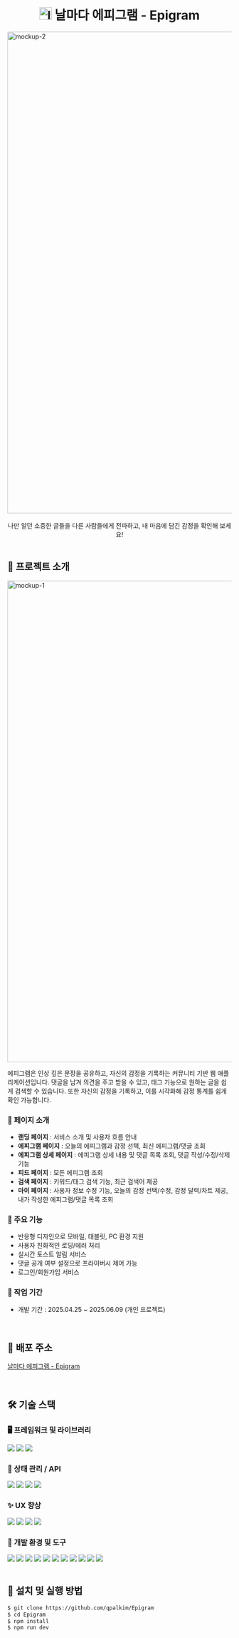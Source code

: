 # <div align="center"><img width="28" alt="logo" src="https://github.com/user-attachments/assets/e08d5fd3-633e-492f-8772-80964e4d2166" /> 날마다 에피그램 - Epigram </div>

<img width="1080" alt="mockup-2" src="https://github.com/user-attachments/assets/181c0544-4c5e-4f59-8c85-187e79c9e84e" />

<div align="center">
  <br/>
나만 알던 소중한 글들을 다른 사람들에게 전파하고, 내 마음에 담긴 감정을 확인해 보세요!
</div>

<br/>

## 📌 프로젝트 소개

<img width="1080" alt="mockup-1" src="https://github.com/user-attachments/assets/152d98ff-9cdc-450f-9a39-54e5071a8753" />

에피그램은 인상 깊은 문장을 공유하고, 자신의 감정을 기록하는 커뮤니티 기반 웹 애플리케이션입니다. 댓글을 남겨 의견을 주고 받을 수 있고, 태그 기능으로 원하는 글을 쉽게 검색할 수 있습니다. 또한 자신의 감정을 기록하고, 이를 시각화해 감정 통계를 쉽게 확인 가능합니다.

### 📄 페이지 소개

- **랜딩 페이지** : 서비스 소개 및 사용자 흐름 안내
- **에피그램 페이지** : 오늘의 에피그램과 감정 선택, 최신 에피그램/댓글 조회
- **에피그램 상세 페이지** : 에피그램 상세 내용 및 댓글 목록 조회, 댓글 작성/수정/삭제 기능
- **피드 페이지** : 모든 에피그램 조회
- **검색 페이지** : 키워드/태그 검색 기능, 최근 검색어 제공
- **마이 페이지** : 사용자 정보 수정 기능, 오늘의 감정 선택/수정, 감정 달력/차트 제공, 내가 작성한 에피그램/댓글 목록 조회

### 🔑 주요 기능

- 반응형 디자인으로 모바일, 태블릿, PC 환경 지원
- 사용자 친화적인 로딩/에러 처리
- 실시간 토스트 알림 서비스
- 댓글 공개 여부 설정으로 프라이버시 제어 가능
- 로그인/회원가입 서비스

### 📅 작업 기간

- 개발 기간 : 2025.04.25 ~ 2025.06.09 (개인 프로젝트)

<br/>

## 🚀 배포 주소

[날마다 에피그램 - Epigram](https://epigram-sand.vercel.app/)

<br/>

## 🛠️ 기술 스택

### 🖥️ 프레임워크 및 라이브러리

<div>
  <img src="https://img.shields.io/badge/Next.js-000000?style=flat-square&logo=nextdotjs&logoColor=white"/>
  <img src="https://img.shields.io/badge/TypeScript-3178C6?style=flat-square&logo=typescript&logoColor=white"/>
  <img src="https://img.shields.io/badge/Tailwind CSS-06B6D4?style=flat-square&logo=tailwindcss&logoColor=white"/>
</div>

### 🔄 상태 관리 / API

<div>
  <img src="https://img.shields.io/badge/TanStack%20Query-FF4154?style=flat-square&logo=reactquery&logoColor=white"/>
  <img src="https://img.shields.io/badge/React Hook Form-EC5990?style=flat-square&logo=reacthookform&logoColor=white"/>
  <img src="https://img.shields.io/badge/Zod-8A2BE2?style=flat-square&logo=zod&logoColor=white"/>
  <img src="https://img.shields.io/badge/Axios-5A29E4?style=flat-square&logo=axios&logoColor=white"/>
</div>

### ✨ UX 향상

<div>
  <img src="https://img.shields.io/badge/React%20Calendar-F48225?style=flat-square&logo=react&logoColor=white"/>
  <img src="https://img.shields.io/badge/framer--motion-000000?style=flat-square&logo=framer&logoColor=white"/>
  <img src="https://img.shields.io/badge/React--Toastify-FF9800?style=flat-square&logo=react&logoColor=white"/>
  <img src="https://img.shields.io/badge/Recharts-FF4444?style=flat-square&logo=recharts&logoColor=white"/>
</div>

### 📏 개발 환경 및 도구

<div>
  <img src="https://img.shields.io/badge/Vercel-000000?style=flat-square&logo=vercel&logoColor=white"/>
  <img src="https://img.shields.io/badge/Storybook-FF4785?style=flat-square&logo=storybook&logoColor=white"/>
  <img src="https://img.shields.io/badge/VSCode-007ACC?style=flat-square&logo=visualstudiocode&logoColor=white"/> 
  <img src="https://img.shields.io/badge/Git-F05032?style=flat-square&logo=git&logoColor=white"/>
  <img src="https://img.shields.io/badge/GitHub-181717?style=flat-square&logo=github&logoColor=white"/>
  <img src="https://img.shields.io/badge/npm-CB3837?style=flat-square&logo=npm&logoColor=white"/>
  <img src="https://img.shields.io/badge/ESLint-4B32C3?style=flat-square&logo=eslint&logoColor=white"/>
  <img src="https://img.shields.io/badge/Prettier-F7B93E?style=flat-square&logo=prettier&logoColor=white"/>
  <img src="https://img.shields.io/badge/JWT-9D0DD0?style=flat-square&logo=jwt&logoColor=white"/>
  <img src="https://img.shields.io/badge/Swagger-85EA2D?style=flat-square&logo=swagger&logoColor=white"/>
  <img src="https://img.shields.io/badge/Figma-F24E1E?style=flat-square&logo=figma&logoColor=white"/>
</div>

<br/>

## 🧪 설치 및 실행 방법

```bash
$ git clone https://github.com/qpalkim/Epigram
$ cd Epigram
$ npm install
$ npm run dev
```
